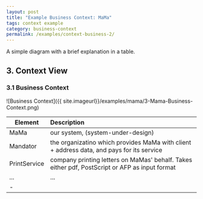 ```yaml
---
layout: post
title: "Example Business Context: MaMa"
tags: context example 
category: business-context
permalink: /examples/context-business-2/
---
```


<div class="arc42-example" markdown="1">
A simple diagram with a brief explanation in a table.
</div>

## 3. Context View

### 3.1 Business Context 


![Business Context]({{ site.imageurl}}/examples/mama/3-Mama-Business-Context.png)

|Element         | Description |
|------|:------|
| MaMa   | our system, (system-under-design)|
| Mandator | the organizatino which provides MaMa with client + address data, and pays for its service |
| PrintService | company printing letters on MaMas' behalf. Takes either pdf, PostScript or AFP as input format |
| ... | ...|
|-